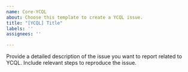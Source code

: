 ```yaml
---
name: Core-YCQL
about: Choose this template to create a YCQL issue.
title: "[YCQL] Title"
labels: ''
assignees: ''

---
```


Provide a detailed description of the issue you want to report related to YCQL.
Include relevant steps to reproduce the issue.
